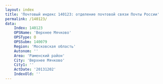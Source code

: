 ```yaml
---
layout: index
title: 'Почтовый индекс 140123: отделение почтовой связи Почты России'
permalink: /140123/
data:
    Index: 140123
    OPSName: 'Верхнее Мячково'
    OPSType: О
    OPSSubm: 140079
    Region: 'Московская область'
    Autonom: ''
    Area: 'Раменский район'
    City: 'Верхнее Мячково'
    City1: ''
    ActDate: '20131202'
    IndexOld: ''
---
```


